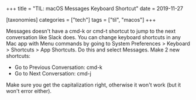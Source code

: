 +++
title = "TIL: macOS Messages Keyboard Shortcut"
date = 2019-11-27

[taxonomies]
categories = ["tech"]
tags = ["til", "macos"]
+++

Messages doesn't have a cmd-k or cmd-t shortcut to jump to the next conversation like Slack does.
You can change keyboard shortcuts in any Mac app with Menu commands by going to System Preferences > Keyboard > Shortcuts > App Shortcuts.
Do this and select Messages.
Make 2 new shortcuts:
- Go to Previous Conversation: cmd-k
- Go to Next Conversation: cmd-j

Make sure you get the capitalization right, otherwise it won't work (but it won't error either).
